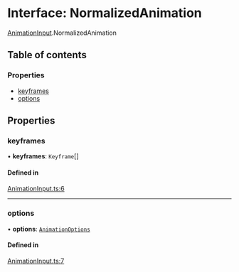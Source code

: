 # Interface: NormalizedAnimation

[AnimationInput](../wiki/AnimationInput).NormalizedAnimation

## Table of contents

### Properties

- [keyframes](../wiki/AnimationInput.NormalizedAnimation#keyframes)
- [options](../wiki/AnimationInput.NormalizedAnimation#options)

## Properties

### keyframes

• **keyframes**: `Keyframe`[]

#### Defined in

[AnimationInput.ts:6](https://github.com/tristanjohnson849/react-controlled-animations/blob/ea03579/src/AnimationInput.ts#L6)

___

### options

• **options**: [`AnimationOptions`](../wiki/AnimationInput#animationoptions)

#### Defined in

[AnimationInput.ts:7](https://github.com/tristanjohnson849/react-controlled-animations/blob/ea03579/src/AnimationInput.ts#L7)
